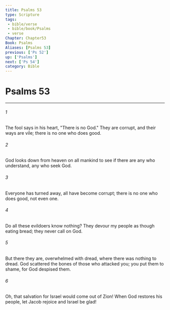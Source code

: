 ```yaml
---
title: Psalms 53
type: Scripture
tags:
 - bible/verse
 - bible/book/Psalms
 - verse
Chapter: Chapter53
Book: Psalms
Aliases: [Psalms 53]
previous: ['Ps 52']
up: ['Psalms']
next: ['Ps 54']
category: Bible
---
```

# Psalms 53

***


###### 1 
The fool says in his heart, "There is no God." They are corrupt, and their ways are vile; there is no one who does good. 

###### 2 
God looks down from heaven on all mankind to see if there are any who understand, any who seek God. 

###### 3 
Everyone has turned away, all have become corrupt; there is no one who does good, not even one. 

###### 4 
Do all these evildoers know nothing? They devour my people as though eating bread; they never call on God. 

###### 5 
But there they are, overwhelmed with dread, where there was nothing to dread. God scattered the bones of those who attacked you; you put them to shame, for God despised them. 

###### 6 
Oh, that salvation for Israel would come out of Zion! When God restores his people, let Jacob rejoice and Israel be glad! 
